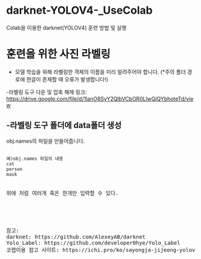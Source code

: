 # darknet-YOLOV4-_UseColab
Colab을 이용한 darknet(YOLOV4) 훈련 방법 및 실행
# 훈련을 위한 사진 라벨링
- 모델 학습을 위해 라벨링한 객체의 이름을 미리 알려주어야 합니다.
(*주의 폴더 경로에 한글이 존재할 때 오류가 발생합니다!)

-라벨링 도구 다운 및 압축 해제
링크: https://drive.google.com/file/d/1lanO8SyY2QlbVCbOR0LlwQjQYbhoteTd/view

-라벨링 도구 폴더에 data폴더 생성
- 
obj.names의 파일을 만들어줍니다.
<pre>
<code>
예)obj.names 파일의 내용
cat
person
mask
</code>
</person>
위에 처럼 여러개 혹은 한개만 입력할 수 있다.





참고: 
darknet: https://github.com/AlexeyAB/darknet
Yolo_Label: https://github.com/developer0hye/Yolo_Label
코랩이용 참고 사이트: https://ichi.pro/ko/sayongja-jijeong-yolov4-gaeche-tamjigi-gyoyug-google-colab-sayong-6710443722856
